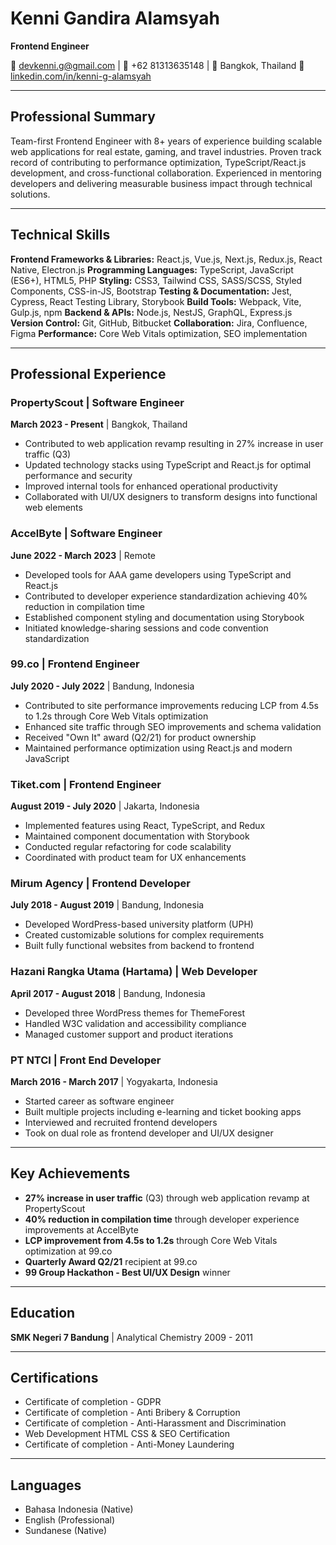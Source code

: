 # Kenni Gandira Alamsyah

**Frontend Engineer**

📧 devkenni.g@gmail.com | 📱 +62 81313635148 | 📍 Bangkok, Thailand
🔗 [linkedin.com/in/kenni-g-alamsyah](https://www.linkedin.com/in/kenni-g-alamsyah)

---

## Professional Summary

Team-first Frontend Engineer with 8+ years of experience building scalable web applications for real estate, gaming, and travel industries. Proven track record of contributing to performance optimization, TypeScript/React.js development, and cross-functional collaboration. Experienced in mentoring developers and delivering measurable business impact through technical solutions.

---

## Technical Skills

**Frontend Frameworks & Libraries:** React.js, Vue.js, Next.js, Redux.js, React Native, Electron.js
**Programming Languages:** TypeScript, JavaScript (ES6+), HTML5, PHP
**Styling:** CSS3, Tailwind CSS, SASS/SCSS, Styled Components, CSS-in-JS, Bootstrap
**Testing & Documentation:** Jest, Cypress, React Testing Library, Storybook
**Build Tools:** Webpack, Vite, Gulp.js, npm
**Backend & APIs:** Node.js, NestJS, GraphQL, Express.js
**Version Control:** Git, GitHub, Bitbucket
**Collaboration:** Jira, Confluence, Figma
**Performance:** Core Web Vitals optimization, SEO implementation

---

## Professional Experience

### PropertyScout | Software Engineer
**March 2023 - Present** | Bangkok, Thailand

- Contributed to web application revamp resulting in 27% increase in user traffic (Q3)
- Updated technology stacks using TypeScript and React.js for optimal performance and security
- Improved internal tools for enhanced operational productivity
- Collaborated with UI/UX designers to transform designs into functional web elements

### AccelByte | Software Engineer
**June 2022 - March 2023** | Remote

- Developed tools for AAA game developers using TypeScript and React.js
- Contributed to developer experience standardization achieving 40% reduction in compilation time
- Established component styling and documentation using Storybook
- Initiated knowledge-sharing sessions and code convention standardization

### 99.co | Frontend Engineer
**July 2020 - July 2022** | Bandung, Indonesia

- Contributed to site performance improvements reducing LCP from 4.5s to 1.2s through Core Web Vitals optimization
- Enhanced site traffic through SEO improvements and schema validation
- Received "Own It" award (Q2/21) for product ownership
- Maintained performance optimization using React.js and modern JavaScript

### Tiket.com | Frontend Engineer
**August 2019 - July 2020** | Jakarta, Indonesia

- Implemented features using React, TypeScript, and Redux
- Maintained component documentation with Storybook
- Conducted regular refactoring for code scalability
- Coordinated with product team for UX enhancements

### Mirum Agency | Frontend Developer
**July 2018 - August 2019** | Bandung, Indonesia

- Developed WordPress-based university platform (UPH)
- Created customizable solutions for complex requirements
- Built fully functional websites from backend to frontend

### Hazani Rangka Utama (Hartama) | Web Developer
**April 2017 - August 2018** | Bandung, Indonesia

- Developed three WordPress themes for ThemeForest
- Handled W3C validation and accessibility compliance
- Managed customer support and product iterations

### PT NTCI | Front End Developer
**March 2016 - March 2017** | Yogyakarta, Indonesia

- Started career as software engineer
- Built multiple projects including e-learning and ticket booking apps
- Interviewed and recruited frontend developers
- Took on dual role as frontend developer and UI/UX designer

---

## Key Achievements

- **27% increase in user traffic** (Q3) through web application revamp at PropertyScout
- **40% reduction in compilation time** through developer experience improvements at AccelByte
- **LCP improvement from 4.5s to 1.2s** through Core Web Vitals optimization at 99.co
- **Quarterly Award Q2/21** recipient at 99.co
- **99 Group Hackathon - Best UI/UX Design** winner

---

## Education

**SMK Negeri 7 Bandung** | Analytical Chemistry
2009 - 2011

---

## Certifications

- Certificate of completion - GDPR
- Certificate of completion - Anti Bribery & Corruption
- Certificate of completion - Anti-Harassment and Discrimination
- Web Development HTML CSS & SEO Certification
- Certificate of completion - Anti-Money Laundering

---

## Languages

- Bahasa Indonesia (Native)
- English (Professional)
- Sundanese (Native)

